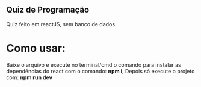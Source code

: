 ﻿## Quiz de Programação

Quiz feito em reactJS, sem banco de dados.

# Como usar:
Baixe o arquivo e execute no terminal/cmd o comando para instalar as dependências do react com o comando: **npm i**,
Depois só execute o projeto com: **npm run dev**

